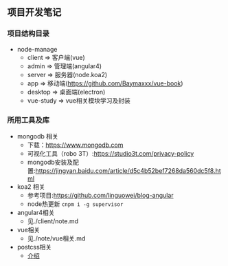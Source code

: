 ## 项目开发笔记
### 项目结构目录
   * node-manage
        * client => 客户端(vue)
        * admin => 管理端(angular4)
        * server => 服务器(node.koa2)
        * app => 移动端(https://github.com/Baymaxxx/vue-book)
        * desktop => 桌面端(electron)
        * vue-study => vue相关模块学习及封装
### 所用工具及库
 * mongodb 相关
    * 下载：https://www.mongodb.com
    * 可视化工具（robo 3T）:https://studio3t.com/privacy-policy
    * mongodb安装及配置:https://jingyan.baidu.com/article/d5c4b52bef7268da560dc5f8.html
 * koa2 相关
    * 参考项目:https://github.com/linguowei/blog-angular
    * node热更新 ``` cnpm i -g supervisor ```
 * angular4相关
    * 见./client/note.md
 * vue相关
    * 见./note/vue相关.md
 * postcss相关
    * [介绍](https://segmentfault.com/a/1190000003909268)